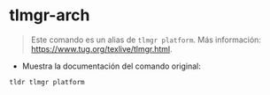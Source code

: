 # tlmgr-arch

> Este comando es un alias de `tlmgr platform`.
> Más información: <https://www.tug.org/texlive/tlmgr.html>.

- Muestra la documentación del comando original:

`tldr tlmgr platform`
